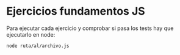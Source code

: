 # Ejercicios fundamentos JS

Para ejecutar cada ejercicio y comprobar si pasa los tests hay que ejecutarlo en node:

`node ruta/al/archivo.js`